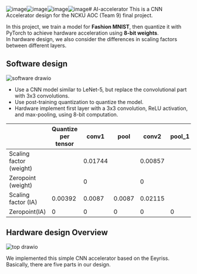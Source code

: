 ![image](https://github.com/suchuankai/CNN-accelerator/assets/69788052/7b31bc31-52a7-481e-a93e-5074eeafbf85)![image](https://github.com/suchuankai/CNN-accelerator/assets/69788052/634e33a3-d0a2-415a-9650-62508c584942)![image](https://github.com/suchuankai/CNN-accelerator/assets/69788052/b0294c21-8ab4-4d3e-bfde-31a6cb59498b)![image](https://github.com/suchuankai/CNN-accelerator/assets/69788052/0dcfc4b0-2032-44a9-a938-355e89c54668)# AI-accelerator
This is a CNN Accelerator design for the NCKU AOC (Team 9) final project.  
  
In this project, we train a model for **Fashion MNIST**, then quantize it with PyTorch to achieve hardware acceleration using **8-bit weights**.  
In hardware design, we also consider the differences in scaling factors between different layers.  
## Software design
![software drawio](https://github.com/suchuankai/CNN-accelerator/assets/69788052/be76b08b-2dc2-4682-8b18-fe30c27d9d7f)  
- Use a CNN model similar to LeNet-5, but replace the convolutional part with 3x3 convolutions.
- Use post-training quantization to quantize the model.
- Hardware implement first layer with a 3x3 convolution, ReLU activation, and max-pooling, using 8-bit computation.

|                          | Quantize per tensor  | conv1    | pool    | conv2  | pool_1  | fc1     | fc2     | fc3    |
|  ----                    | ----                 | -----   | -----   | -----   | -----   | -----   | -----   | -----  |
| Scaling factor (weight)  |                      |0.01744  |         |0.00857  |         |0.00454  |0.00531  |0.00615 |
| Zeropoint (weight)       |                      |0        |         |0        |         |0        |0        |0       |
| Scaling factor (IA)      | 0.00392              |0.0087   |0.0087   |0.02115  ||0.02115 |0.03913  |0.05797  |0.22862 |
| Zeropoint(IA)            |    0                 |0        |0        |0        |0        |0        |0        |175     |

## Hardware design Overview
![top drawio](https://github.com/suchuankai/CNN-accelerator/assets/69788052/51b1f17f-5ad2-4f5c-94c1-2fdd4bb84c82)  
  
We implemented this simple CNN accelerator based on the Eeyriss. Basically, there are five parts in our design.

